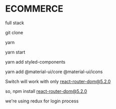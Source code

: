 # ECOMMERCE
 full stack 


git clone

yarn

yarn start

yarn add styled-components

yarn add @material-ui/core @material-ui/icons


Switch will work with only react-router-dom@5.2.0

so,
npm install react-router-dom@5.2.0


we're using redux for login process